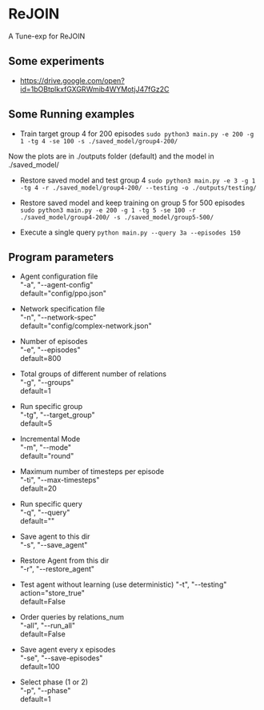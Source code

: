 # ReJOIN

A Tune-exp for ReJOIN

## Some experiments
- https://drive.google.com/open?id=1bOBtplkxfGXGRWmib4WYMotjJ47fGz2C


## Some Running examples

- Train target group 4 for 200 episodes
`sudo python3 main.py -e 200 -g 1 -tg 4 -se 100 -s ./saved_model/group4-200/`

Now the plots are in ./outputs folder (default) and the model in  ./saved_model/ 

- Restore saved model and test group 4 
`sudo python3 main.py -e 3 -g 1 -tg 4 -r ./saved_model/group4-200/ --testing -o ./outputs/testing/`


- Restore saved model and keep training on group 5 for 500 episodes
`sudo python3 main.py -e 200 -g 1 -tg 5 -se 100 -r ./saved_model/group4-200/ -s ./saved_model/group5-500/`

- Execute a single query `python main.py --query 3a --episodes 150`

## Program parameters

- Agent configuration file  
    "-a", "--agent-config"  
    default="config/ppo.json"  

- Network specification file  
    "-n", "--network-spec"  
    default="config/complex-network.json"  

- Number of episodes  
    "-e", "--episodes"  
    default=800  

- Total groups of different number of relations  
    "-g", "--groups"  
    default=1  

- Run specific group  
    "-tg", "--target_group"  
    default=5  

- Incremental Mode  
    "-m", "--mode"  
    default="round"  

- Maximum number of timesteps per episode  
    "-ti", "--max-timesteps"  
    default=20  

- Run specific query  
    "-q", "--query"  
     default=""  

- Save agent to this dir  
    "-s", "--save_agent"  

- Restore Agent from this dir  
    "-r", "--restore_agent"  

- Test agent without learning (use deterministic) 
    "-t", "--testing"  
    action="store_true"  
    default=False  

- Order queries by relations_num  
    "-all", "--run_all"  
    default=False  

- Save agent every x episodes  
    "-se", "--save-episodes"  
    default=100  

- Select phase (1 or 2)  
    "-p", "--phase"  
    default=1  
    
